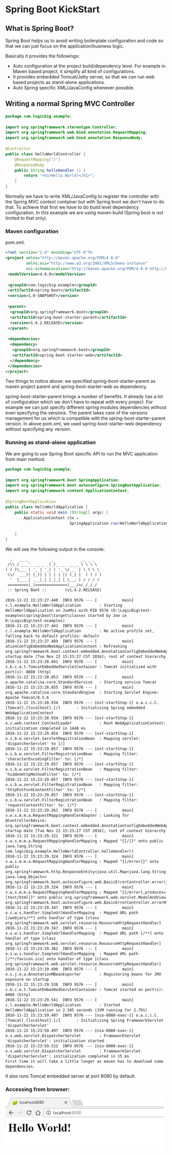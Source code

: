 # Spring Boot KickStart

## What is Spring Boot?

Spring Boot helps us to avoid writing boilerplate configuration and code so that we can just focus on the application/business logic.

Basically it provides the followings:

- Auto configuration at the project build/dependency level. For example in Maven based project, it simplify all kind of configurations.
- It provides embedded Tomcat/Jetty server, so that we can run web based projects as stand-alone applications.
- Auto Spring specific XML/JavaConfig whenever possible.

## Writing a normal Spring MVC Controller

```java
package com.logicbig.example;

import org.springframework.stereotype.Controller;
import org.springframework.web.bind.annotation.RequestMapping;
import org.springframework.web.bind.annotation.ResponseBody;

@Controller
public class HelloWorldController {
    @RequestMapping("/")
    @ResponseBody
    public String helloHandler () {
        return "<h1>Hello World!</h1>";
    }
}
```

Normally we have to write XML/JavaConfig to register the controller with the Spring MVC context container but with Spring boot we don't have to do that. To achieve that first we have to do build level dependency configuration. In this example we are using maven build (Spring boot is not limited to that only).

### Maven configuration

pom.xml:

```xml
<?xml version="1.0" encoding="UTF-8"?>
<project xmlns="http://maven.apache.org/POM/4.0.0"
         xmlns:xsi="http://www.w3.org/2001/XMLSchema-instance"
         xsi:schemaLocation="http://maven.apache.org/POM/4.0.0 http://maven.apache.org/xsd/maven-4.0.0.xsd">
 <modelVersion>4.0.0</modelVersion>

 <groupId>com.logicbig.example</groupId>
 <artifactId>spring-boot</artifactId>
 <version>1.0-SNAPSHOT</version>

 <parent>
  <groupId>org.springframework.boot</groupId>
  <artifactId>spring-boot-starter-parent</artifactId>
  <version>1.4.2.RELEASE</version>
 </parent>

 <dependencies>
  <dependency>
   <groupId>org.springframework.boot</groupId>
   <artifactId>spring-boot-starter-web</artifactId>
  </dependency>
 </dependencies>
</project>
```

Two things to notice above: we specified spring-boot-starter-parent as maven project parent and spring-boot-starter-web as dependency.

spring-boot-starter-parent brings a number of benefits. It already has a lot of configuration which we don't have to repeat with every project. For example we can just specify different spring modules dependencies without even specifying the versions. The parent takes care of the versions management for us which is compatible with the spring-boot-starter-parent version. In above pom.xml, we used spring-boot-starter-web dependency without specifying any version.

### Running as stand-alone application

We are going to use Spring Boot specific API to run the MVC application from main method.

```java
package com.logicbig.example;

import org.springframework.boot.SpringApplication;
import org.springframework.boot.autoconfigure.SpringBootApplication;
import org.springframework.context.ApplicationContext;

@SpringBootApplication
public class HelloWorldApplication {
    public static void main (String[] args) {
        ApplicationContext ctx =
                            SpringApplication.run(HelloWorldApplication.class, args);

    }
}
```

We will see the following output in the console:

```shell
  .   ____          _            __ _ _
 /\\ / ___'_ __ _ _(_)_ __  __ _ \ \ \ \
( ( )\___ | '_ | '_| | '_ \/ _` | \ \ \ \
 \\/  ___)| |_)| | | | | || (_| |  ) ) ) )
  '  |____| .__|_| |_|_| |_\__, | / / / /
 =========|_|==============|___/=/_/_/_/
 :: Spring Boot ::        (v1.4.2.RELEASE)

2016-11-22 15:23:27.440  INFO 9576 --- [           main] c.l.example.HelloWorldApplication        : Starting HelloWorldApplication on JoeMsi with PID 9576 (D:\LogicBig\test-examples\spring\boot\target\classes started by Joe in D:\LogicBig\test-examples)
2016-11-22 15:23:27.442  INFO 9576 --- [           main] c.l.example.HelloWorldApplication        : No active profile set, falling back to default profiles: default
2016-11-22 15:23:27.489  INFO 9576 --- [           main] ationConfigEmbeddedWebApplicationContext : Refreshing org.springframework.boot.context.embedded.AnnotationConfigEmbeddedWebApplicationContext@64cd705f: startup date [Tue Nov 22 15:23:27 CST 2016]; root of context hierarchy
2016-11-22 15:23:28.841  INFO 9576 --- [           main] s.b.c.e.t.TomcatEmbeddedServletContainer : Tomcat initialized with port(s): 8080 (http)
2016-11-22 15:23:28.853  INFO 9576 --- [           main] o.apache.catalina.core.StandardService   : Starting service Tomcat
2016-11-22 15:23:28.855  INFO 9576 --- [           main] org.apache.catalina.core.StandardEngine  : Starting Servlet Engine: Apache Tomcat/8.5.6
2016-11-22 15:23:28.934  INFO 9576 --- [ost-startStop-1] o.a.c.c.C.[Tomcat].[localhost].[/]       : Initializing Spring embedded WebApplicationContext
2016-11-22 15:23:28.934  INFO 9576 --- [ost-startStop-1] o.s.web.context.ContextLoader            : Root WebApplicationContext: initialization completed in 1448 ms
2016-11-22 15:23:29.054  INFO 9576 --- [ost-startStop-1] o.s.b.w.servlet.ServletRegistrationBean  : Mapping servlet: 'dispatcherServlet' to [/]
2016-11-22 15:23:29.057  INFO 9576 --- [ost-startStop-1] o.s.b.w.servlet.FilterRegistrationBean   : Mapping filter: 'characterEncodingFilter' to: [/*]
2016-11-22 15:23:29.057  INFO 9576 --- [ost-startStop-1] o.s.b.w.servlet.FilterRegistrationBean   : Mapping filter: 'hiddenHttpMethodFilter' to: [/*]
2016-11-22 15:23:29.057  INFO 9576 --- [ost-startStop-1] o.s.b.w.servlet.FilterRegistrationBean   : Mapping filter: 'httpPutFormContentFilter' to: [/*]
2016-11-22 15:23:29.057  INFO 9576 --- [ost-startStop-1] o.s.b.w.servlet.FilterRegistrationBean   : Mapping filter: 'requestContextFilter' to: [/*]
2016-11-22 15:23:29.261  INFO 9576 --- [           main] s.w.s.m.m.a.RequestMappingHandlerAdapter : Looking for @ControllerAdvice: org.springframework.boot.context.embedded.AnnotationConfigEmbeddedWebApplicationContext@64cd705f: startup date [Tue Nov 22 15:23:27 CST 2016]; root of context hierarchy
2016-11-22 15:23:29.321  INFO 9576 --- [           main] s.w.s.m.m.a.RequestMappingHandlerMapping : Mapped "{[/]}" onto public java.lang.String com.logicbig.example.HelloWorldController.helloHandler()
2016-11-22 15:23:29.324  INFO 9576 --- [           main] s.w.s.m.m.a.RequestMappingHandlerMapping : Mapped "{[/error]}" onto public org.springframework.http.ResponseEntity<java.util.Map<java.lang.String, java.lang.Object>> org.springframework.boot.autoconfigure.web.BasicErrorController.error(javax.servlet.http.HttpServletRequest)
2016-11-22 15:23:29.324  INFO 9576 --- [           main] s.w.s.m.m.a.RequestMappingHandlerMapping : Mapped "{[/error],produces=[text/html]}" onto public org.springframework.web.servlet.ModelAndView org.springframework.boot.autoconfigure.web.BasicErrorController.errorHtml(javax.servlet.http.HttpServletRequest,javax.servlet.http.HttpServletResponse)
2016-11-22 15:23:29.347  INFO 9576 --- [           main] o.s.w.s.handler.SimpleUrlHandlerMapping  : Mapped URL path [/webjars/**] onto handler of type [class org.springframework.web.servlet.resource.ResourceHttpRequestHandler]
2016-11-22 15:23:29.347  INFO 9576 --- [           main] o.s.w.s.handler.SimpleUrlHandlerMapping  : Mapped URL path [/**] onto handler of type [class org.springframework.web.servlet.resource.ResourceHttpRequestHandler]
2016-11-22 15:23:29.382  INFO 9576 --- [           main] o.s.w.s.handler.SimpleUrlHandlerMapping  : Mapped URL path [/**/favicon.ico] onto handler of type [class org.springframework.web.servlet.resource.ResourceHttpRequestHandler]
2016-11-22 15:23:29.490  INFO 9576 --- [           main] o.s.j.e.a.AnnotationMBeanExporter        : Registering beans for JMX exposure on startup
2016-11-22 15:23:29.538  INFO 9576 --- [           main] s.b.c.e.t.TomcatEmbeddedServletContainer : Tomcat started on port(s): 8080 (http)
2016-11-22 15:23:29.541  INFO 9576 --- [           main] c.l.example.HelloWorldApplication        : Started HelloWorldApplication in 2.505 seconds (JVM running for 2.791)
2016-11-22 15:23:59.497  INFO 9576 --- [nio-8080-exec-1] o.a.c.c.C.[Tomcat].[localhost].[/]       : Initializing Spring FrameworkServlet 'dispatcherServlet'
2016-11-22 15:23:59.497  INFO 9576 --- [nio-8080-exec-1] o.s.web.servlet.DispatcherServlet        : FrameworkServlet 'dispatcherServlet': initialization started
2016-11-22 15:23:59.512  INFO 9576 --- [nio-8080-exec-1] o.s.web.servlet.DispatcherServlet        : FrameworkServlet 'dispatcherServlet': initialization completed in 15 ms
First time it will take a little longer as maven has to download some dependencies.
```

It also runs Tomcat embedded server at port 8080 by default.

### Accessing from browser:

![module](images/hw.png)